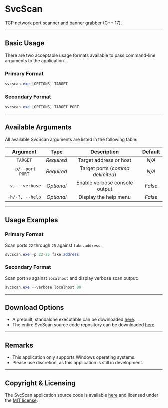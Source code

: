 # SvcScan

TCP network port scanner and banner grabber (C++ 17).

***

## Basic Usage

There are two acceptable usage formats available to pass command-line
arguments to the application.

### Primary Format

```powershell
svcscan.exe [OPTIONS] TARGET
```

### Secondary Format

```powershell
svcscan.exe [OPTIONS] TARGET PORT
```

***

## Available Arguments

All available SvcScan arguments are listed in the following table:

| Argument         | Type       | Description                      | Default |
|:----------------:|:----------:|:--------------------------------:|:-------:|
|`TARGET`          | *Required* | Target address or host           | *N/A*   |
|`-p/--port PORT`  | *Required* | Target ports (*comma delimited*) | *N/A*   |
|`-v, --verbose`   | *Optional* | Enable verbose console output    | *False* |
|`-h/-?, --help`   | *Optional* | Display the help menu            | *False* |

***

## Usage Examples

### Primary Format

Scan ports `22` through `25` against `fake.address`:

```powershell
svcscan.exe -p 22-25 fake.address
```

### Secondary Format
    
Scan port `80` against `localhost` and display verbose scan output:

```powershell
svcscan.exe --verbose localhost 80
```
***

## Download Options

* A prebuilt, standalone executable can be downloaded
[here](https://raw.githubusercontent.com/vandavey/SvcScan/main/x64/Zips/SvcScan_Win-x64.zip).
* The entire SvcScan source code repository can be downloaded
[here](https://github.com/vandavey/SvcScan/archive/main.zip).

***

## Remarks

* This application only supports Windows operating systems.
* Please use discretion, as this application is still in development.

***

## Copyright & Licensing

The SvcScan application source code is available
[here](https://github.com/vandavey/SvcScan) and licensed
under the [MIT license](LICENSE.md).
